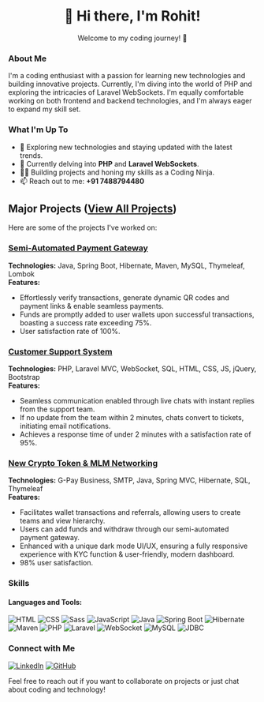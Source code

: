 <div align="center">
  <h1>👋 Hi there, I'm Rohit!</h1>
  <p>Welcome to my coding journey! 🚀</p>
</div>


### About Me

I'm a coding enthusiast with a passion for learning new technologies and building innovative projects. Currently, I'm diving into the world of PHP and exploring the intricacies of Laravel WebSockets. I'm equally comfortable working on both frontend and backend technologies, and I'm always eager to expand my skill set.

### What I'm Up To

- 👀 Exploring new technologies and staying updated with the latest trends.
- 🌱 Currently delving into **PHP** and **Laravel WebSockets**.
- 🧑‍💻 Building projects and honing my skills as a Coding Ninja.
- 📫 Reach out to me: **+91 7488794480**

## Major Projects ([View All Projects](https://me-rohit-harsh.github.io/personal/))

Here are some of the projects I've worked on:

### [Semi-Automated Payment Gateway]([https://github.com/yourusername/payment-gateway](https://github.com/me-rohit-harsh/UPI-Gateway#:~:text=Repository%20files%20navigation-,README))
**Technologies:** Java, Spring Boot, Hibernate, Maven, MySQL, Thymeleaf, Lombok  
**Features:**
- Effortlessly verify transactions, generate dynamic QR codes and payment links & enable seamless payments.
- Funds are promptly added to user wallets upon successful transactions, boasting a success rate exceeding 75%.
- User satisfaction rate of 100%.

### [Customer Support System](https://github.com/me-rohit-harsh/chat#:~:text=Repository%20files%20navigation-,README,-About)
**Technologies:** PHP, Laravel MVC, WebSocket, SQL, HTML, CSS, JS, jQuery, Bootstrap  
**Features:**
- Seamless communication enabled through live chats with instant replies from the support team.
- If no update from the team within 2 minutes, chats convert to tickets, initiating email notifications.
- Achieves a response time of under 2 minutes with a satisfaction rate of 95%.

### [New Crypto Token & MLM Networking](https://github.com/me-rohit-harsh/Super-Coin#:~:text=Repository%20files%20navigation-,README)
**Technologies:** G-Pay Business, SMTP, Java, Spring MVC, Hibernate, SQL, Thymeleaf  
**Features:**
- Facilitates wallet transactions and referrals, allowing users to create teams and view hierarchy.
- Users can add funds and withdraw through our semi-automated payment gateway.
- Enhanced with a unique dark mode UI/UX, ensuring a fully responsive experience with KYC function & user-friendly, modern dashboard.
- 98% user satisfaction.


### Skills

#### Languages and Tools:

![HTML](https://img.shields.io/badge/-HTML-orange?style=for-the-badge&logo=html5)
![CSS](https://img.shields.io/badge/-CSS-blue?style=for-the-badge&logo=css3)
![Sass](https://img.shields.io/badge/-Sass-pink?style=for-the-badge&logo=sass)
![JavaScript](https://img.shields.io/badge/-JavaScript-yellow?style=for-the-badge&logo=javascript)
![Java](https://img.shields.io/badge/-Java-red?style=for-the-badge&logo=java)
![Spring Boot](https://img.shields.io/badge/-Spring%20Boot-lightgrey?style=for-the-badge&logo=spring)
![Hibernate](https://img.shields.io/badge/-Hibernate-green?style=for-the-badge&logo=hibernate)
![Maven](https://img.shields.io/badge/-Maven-yellowgreen?style=for-the-badge&logo=apache-maven)
![PHP](https://img.shields.io/badge/-PHP-purple?style=for-the-badge&logo=php)
![Laravel](https://img.shields.io/badge/-Laravel-red?style=for-the-badge&logo=laravel)
![WebSocket](https://img.shields.io/badge/-WebSocket-blueviolet?style=for-the-badge&logo=websocket)
![MySQL](https://img.shields.io/badge/-MySQL-blue?style=for-the-badge&logo=mysql)
![JDBC](https://img.shields.io/badge/-JDBC-orange?style=for-the-badge&logo=java)

### Connect with Me

[![LinkedIn](https://img.shields.io/badge/LinkedIn-rohit-blue)](https://www.linkedin.com/in/merohitharsh/)
[![GitHub](https://img.shields.io/badge/GitHub-rohit-green)](https://github.com/me-rohit-harsh)

Feel free to reach out if you want to collaborate on projects or just chat about coding and technology!

